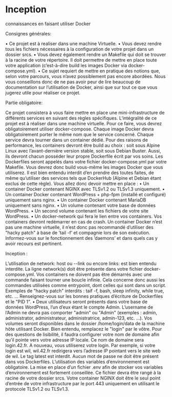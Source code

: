# Inception
connaissances en faisant utiliser Docker


Consignes générales:

• Ce projet est à realiser dans une machine Virtuelle.
• Vous devez rendre tous les fichiers nécessaires à la configuration de votre projet
dans un dossier srcs.
• Vous devez également rendre un Makefile qui doit se trouver à la racine de votre
répertoire. Il doit permettre de mettre en place toute votre application (c’est-à-dire
build les images Docker via docker-compose.yml).
• Ce sujet requiert de mettre en pratique des notions que, selon votre parcours, vous
n’avez possiblement pas encore abordées. Nous vous conseillons donc de ne pas
avoir peur de lire beaucoup de documentation sur l’utilisation de Docker, ainsi
que sur tout ce que vous jugerez utile pour réaliser ce projet.



Partie obligatoire:

Ce projet consistera à vous faire mettre en place une mini-infrastructure de différents
services en suivant des règles spécifiques. L’intégralité de ce projet est à réaliser dans une
machine virtuelle. Pour ce faire, vous devrez obligatoirement utiliser docker-compose.
Chaque image Docker devra obligatoirement porter le même nom que le service
concerné.
Chaque service devra tourner dans un container dédié.
Pour des raisons de performance, les containers devront être build au choix : soit sous
Alpine Linux avec l’avant-dernière version stable, soit sous Debian Buster.
Aussi, ils devront chacun posséder leur propre Dockerfile écrit par vos soins. Les
Dockerfiles seront appelés dans votre fichier docker-compose.yml par votre Makefile.
Vous devrez donc build vous-même les images Docker que vous utiliserez. Il est bien entendu interdit d’en prendre des toutes faites, de même qu’utiliser des services tels que
DockerHub (Alpine et Debian étant exclus de cette règle).
Vous allez donc devoir mettre en place :
• Un container Docker contenant NGINX avec TLSv1.2 ou TLSv1.3 uniquement.
• Un container Docker contenant WordPress + php-fpm (installé et configuré) uniquement sans nginx.
• Un container Docker contenant MariaDB uniquement sans nginx.
• Un volume contenant votre base de données WordPress.
• Un second volume contenant les fichiers de votre site WordPress.
• Un docker-network qui fera le lien entre vos containers.
Vos containers devront redémarrer en cas de crash.
Un container Docker n’est pas une machine virtuelle, il n’est donc
pas recommandé d’utiliser des "hacky patch" à base de ’tail -f’ et
compagnie lors de son exécution. Informez-vous sur le fonctionnement
des ’daemons’ et dans quels cas y avoir recours est pertinent.




Inception :

L’utilisation de network: host ou --link ou encore links: est bien
entendu interdite. La ligne network(s) doit être présente dans
votre fichier docker-compose.yml. Vos containers ne doivent pas être
démarrés avec une commande faisant tourner une boucle infinie. Cela
concerne donc aussi les commandes utilisées comme entrypoint, dont
celles qui sont dans un script. Exemples de "hacky patch" interdits :
taif -f, bash, sleep infinity, while true, etc. ...
Renseignez-vous sur les bonnes pratiques d’écriture de Dockerfiles et
le "PID 1".
• Deux utilisateurs seront présents dans votre base de données WordPress, l’un d’eux
étant le compte Admin. L’username de l’Admin ne devra pas comporter "admin"
ou "Admin" (exemples : admin, administrator, administrateur, administratrice,
admin-123, etc. ...).
Vos volumes seront disponibles dans le dossier /home/login/data de la
machine hôte utilisant Docker. Bien entendu, remplacez le "login" par
le vôtre.
Pour des questions de lisibilité, il faudra configurer votre nom de domaine afin qu’il
pointe vers votre adresse IP locale.
Ce nom de domaine sera login.42.fr. A nouveau, vous utiliserez votre login.
Par exemple, si votre login est wil, wil.42.fr redirigera vers l’adresse IP pointant vers
le site web de wil.
Le tag latest est interdit.
Aucun mot de passe ne doit être présent dans vos Dockerfiles.
L’utilisation des variables d’environnement est obligatoire.
La mise en place d’un fichier .env afin de stocker vos variables
d’environnement est fortement conseillée. Ce fichier devra être rangé
à la racine de votre dossier srcs.
Votre container NGINX doit être le seul point d’entrée de votre
infrastructure par le port 443 uniquement en utilisant le protocole
TLSv1.2 ou TLSv1.3.
